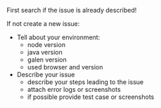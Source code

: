 First search if the issue is already described!

If not create a new issue:

* Tell about your environment:
  * node version
  * java version
  * galen version
  * used browser and version
* Describe your issue
  * describe your steps leading to the issue
  * attach error logs or screenshots
  * if possible provide test case or screenshots
